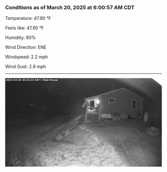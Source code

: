 ### Conditions as of March 20, 2025 at 6:00:57 AM CDT 

Temperature: 47.90 &deg;F

Feels like: 47.90 &deg;F

Humidity: 60%

Wind Direction: ENE

Windspeed: 2.2 mph

Wind Gust: 2.9 mph

---

<img src="./images/latest.jpeg"/>

